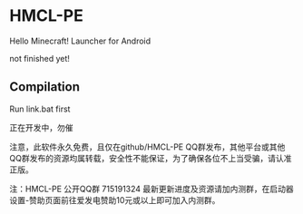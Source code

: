 # HMCL-PE
 Hello Minecraft! Launcher for Android
 
 not finished yet!

## Compilation
 Run link.bat first

正在开发中，勿催

注意，此软件永久免费，且仅在github/HMCL-PE QQ群发布，其他平台或其他QQ群发布的资源均属转载，安全性不能保证，为了确保各位不上当受骗，请认准正版。

注：HMCL-PE 公开QQ群 715191324 最新更新进度及资源请加内测群，在启动器设置-赞助页面前往爱发电赞助10元或以上即可加入内测群。

